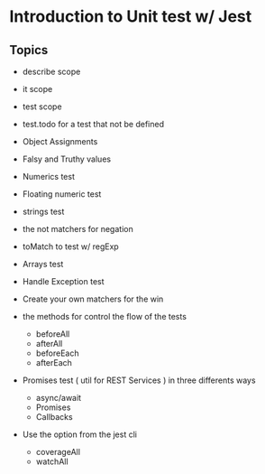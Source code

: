 # Introduction to Unit test w/ Jest

## Topics

- describe scope
- it scope 
- test scope 

- test.todo for a test that not be defined

- Object Assignments
- Falsy and Truthy values
- Numerics test
- Floating numeric test 
- strings test
- the not matchers for negation
- toMatch to test w/ regExp
- Arrays test
- Handle Exception test
- Create your own matchers for the win
- the methods for control the flow of the tests 
    - beforeAll
    - afterAll
    - beforeEach
    - afterEach
- Promises test ( util for REST Services ) in three differents ways
    - async/await
    - Promises
    - Callbacks

- Use the option from the jest cli 
    - coverageAll
    - watchAll
